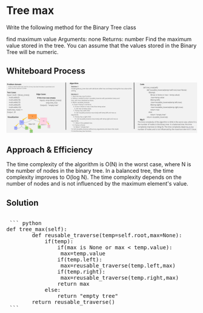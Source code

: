 # Tree max

Write the following method for the Binary Tree class

find maximum value
Arguments: none
Returns: number
Find the maximum value stored in the tree. You can assume that the values stored in the Binary Tree will be numeric.

## Whiteboard Process

![whiteBoard](./tree_max.jpg)

## Approach & Efficiency

The time complexity of the algorithm is O(N) in the worst case, where N is the number of nodes in the binary tree. In a balanced tree, the time complexity improves to O(log N). The time complexity depends on the number of nodes and is not influenced by the maximum element's value.

## Solution

<pre>

 ``` python
def tree_max(self):
        def reusable_traverse(temp=self.root,max=None):
            if(temp):
                if(max is None or max < temp.value):
                 max=temp.value
                if(temp.left):
                 max=reusable_traverse(temp.left,max)
                if(temp.right):
                 max=reusable_traverse(temp.right,max)
                return max
            else:
                return "empty tree"
        return reusable_traverse()
 ```
</pre>